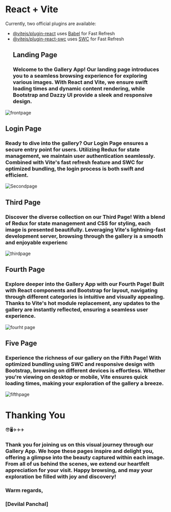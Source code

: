 # React + Vite


Currently, two official plugins are available:

- [@vitejs/plugin-react](https://github.com/vitejs/vite-plugin-react/blob/main/packages/plugin-react/README.md) uses [Babel](https://babeljs.io/) for Fast Refresh
- [@vitejs/plugin-react-swc](https://github.com/vitejs/vite-plugin-react-swc) uses [SWC](https://swc.rs/) for Fast Refresh
  ## Landing Page
  ### Welcome to the Gallery App! Our landing page introduces you to a seamless browsing experience for exploring various images. With React and Vite, we ensure swift loading times and dynamic content rendering, while Bootstrap and Dazzy UI provide a sleek and responsive design.
![frontpage](https://github.com/devilalpanchal/React-Third03-class-Project-Gallery/assets/144801878/ab7f5cc5-f68b-422c-a32d-8727a67590cd)
## Login Page
### Ready to dive into the gallery? Our Login Page ensures a secure entry point for users. Utilizing Redux for state management, we maintain user authentication seamlessly. Combined with Vite's fast refresh feature and SWC for optimized bundling, the login process is both swift and efficient.
![Secondpage](https://github.com/devilalpanchal/React-Third03-class-Project-Gallery/assets/144801878/2f6e3959-9574-4f17-afa1-3fe87ea3f918)
 ## Third Page
 ### Discover the diverse collection on our Third Page! With a blend of Redux for state management and CSS for styling, each image is presented beautifully. Leveraging Vite's lightning-fast development server, browsing through the gallery is a smooth and enjoyable experienc
![thirdpage](https://github.com/devilalpanchal/React-Third03-class-Project-Gallery/assets/144801878/a4bf51a9-4e5e-4dfc-9ad9-7aa3f6fe1f19)
 ## Fourth Page
 ### Explore deeper into the Gallery App with our Fourth Page! Built with React components and Bootstrap for layout, navigating through different categories is intuitive and visually appealing. Thanks to Vite's hot module replacement, any updates to the gallery are instantly reflected, ensuring a seamless user experience.
![fourht page](https://github.com/devilalpanchal/React-Third03-class-Project-Gallery/assets/144801878/d263c0d3-8366-4c6f-abab-7d1b2c3d5282)
 ## Five Page
### Experience the richness of our gallery on the Fifth Page! With optimized bundling using SWC and responsive design with Bootstrap, browsing on different devices is effortless. Whether you're viewing on desktop or mobile, Vite ensures quick loading times, making your exploration of the gallery a breeze.
![fifthpage](https://github.com/devilalpanchal/React-Third03-class-Project-Gallery/assets/144801878/db830cc2-b2ed-4b5e-a645-aaa9ae086ad6)

# Thanking You
😎🖥✈✈✈
### Thank you for joining us on this visual journey through our Gallery App. We hope these pages inspire and delight you, offering a glimpse into the beauty captured within each image. From all of us behind the scenes, we extend our heartfelt appreciation for your visit. Happy browsing, and may your exploration be filled with joy and discovery!

 ### Warm regards,

### [Devilal Panchal]

